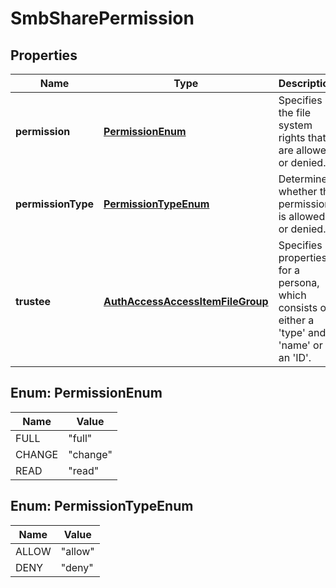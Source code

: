 
# SmbSharePermission

## Properties
Name | Type | Description | Notes
------------ | ------------- | ------------- | -------------
**permission** | [**PermissionEnum**](#PermissionEnum) | Specifies the file system rights that are allowed or denied. | 
**permissionType** | [**PermissionTypeEnum**](#PermissionTypeEnum) | Determines whether the permission is allowed or denied. | 
**trustee** | [**AuthAccessAccessItemFileGroup**](AuthAccessAccessItemFileGroup.md) | Specifies properties for a persona, which consists of either a &#39;type&#39; and a &#39;name&#39; or an &#39;ID&#39;. | 


<a name="PermissionEnum"></a>
## Enum: PermissionEnum
Name | Value
---- | -----
FULL | &quot;full&quot;
CHANGE | &quot;change&quot;
READ | &quot;read&quot;


<a name="PermissionTypeEnum"></a>
## Enum: PermissionTypeEnum
Name | Value
---- | -----
ALLOW | &quot;allow&quot;
DENY | &quot;deny&quot;



